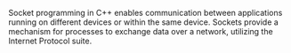 Socket programming in C++ enables communication between applications running on different devices or within the same device. Sockets provide a mechanism for processes to exchange data over a network, utilizing the Internet Protocol suite.
